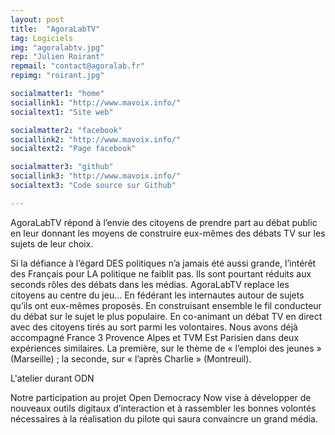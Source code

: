 ```yaml
---
layout: post
title:  "AgoraLabTV"
tag: Logiciels
img: "agoralabtv.jpg"
rep: "Julien Roirant"
repmail: "contact@agoralab.fr"
repimg: "roirant.jpg"

socialmatter1: "home"
sociallink1: "http://www.mavoix.info/"
socialtext1: "Site web"

socialmatter2: "facebook"
sociallink2: "http://www.mavoix.info/"
socialtext2: "Page facebook"

socialmatter3: "github"
sociallink3: "http://www.mavoix.info/"
socialtext3: "Code source sur Github"

---
```


AgoraLabTV répond à l’envie des citoyens de prendre part au débat public en leur donnant les moyens de construire eux-mêmes des débats TV sur les sujets de leur choix.


Si la défiance à l’égard DES politiques n’a jamais été aussi grande, l’intérêt des Français pour LA politique ne faiblit pas. Ils sont pourtant réduits aux seconds rôles des débats dans les médias. AgoraLabTV replace les citoyens au centre du jeu… En fédérant les internautes autour de sujets qu’ils ont eux-mêmes proposés. En construisant ensemble le fil conducteur du débat sur le sujet le plus populaire. En co-animant un débat TV en direct avec des citoyens tirés au sort parmi les volontaires. Nous avons déjà accompagné France 3 Provence Alpes et TVM Est Parisien dans deux expériences similaires. La première, sur le thème de « l’emploi des jeunes » (Marseille) ; la seconde, sur « l’après Charlie » (Montreuil).

L'atelier durant ODN

Notre participation au projet Open Democracy Now vise à développer de nouveaux outils digitaux d’interaction et à rassembler les bonnes volontés nécessaires à la réalisation du pilote qui saura convaincre un grand média.
